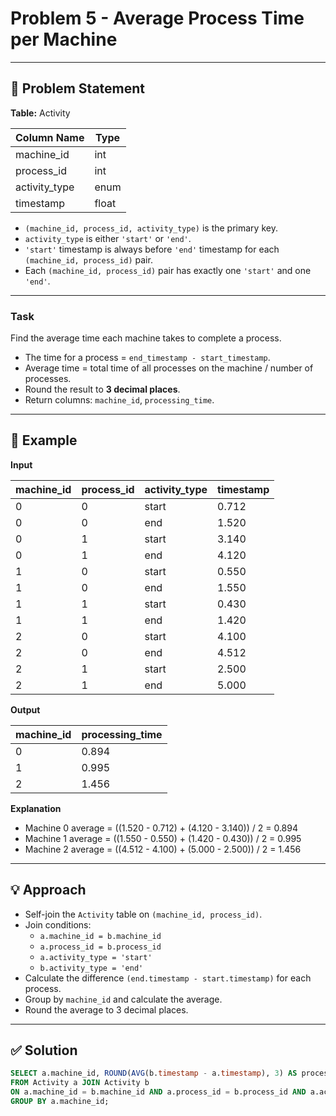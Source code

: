 # Problem 5 - Average Process Time per Machine

---

## 📄 Problem Statement

**Table:** Activity

| Column Name   | Type    |
|---------------|---------|
| machine_id    | int     |
| process_id    | int     |
| activity_type | enum    |
| timestamp     | float   |

- `(machine_id, process_id, activity_type)` is the primary key.
- `activity_type` is either `'start'` or `'end'`.
- `'start'` timestamp is always before `'end'` timestamp for each `(machine_id, process_id)` pair.
- Each `(machine_id, process_id)` pair has exactly one `'start'` and one `'end'`.

---

### Task

Find the average time each machine takes to complete a process.

- The time for a process = `end_timestamp - start_timestamp`.
- Average time = total time of all processes on the machine / number of processes.
- Round the result to **3 decimal places**.
- Return columns: `machine_id`, `processing_time`.

---

## 🧪 Example

**Input**

| machine_id | process_id | activity_type | timestamp |
|------------|------------|---------------|-----------|
| 0          | 0          | start         | 0.712     |
| 0          | 0          | end           | 1.520     |
| 0          | 1          | start         | 3.140     |
| 0          | 1          | end           | 4.120     |
| 1          | 0          | start         | 0.550     |
| 1          | 0          | end           | 1.550     |
| 1          | 1          | start         | 0.430     |
| 1          | 1          | end           | 1.420     |
| 2          | 0          | start         | 4.100     |
| 2          | 0          | end           | 4.512     |
| 2          | 1          | start         | 2.500     |
| 2          | 1          | end           | 5.000     |

**Output**

| machine_id | processing_time |
|------------|-----------------|
| 0          | 0.894           |
| 1          | 0.995           |
| 2          | 1.456           |

**Explanation**

- Machine 0 average = ((1.520 - 0.712) + (4.120 - 3.140)) / 2 = 0.894
- Machine 1 average = ((1.550 - 0.550) + (1.420 - 0.430)) / 2 = 0.995
- Machine 2 average = ((4.512 - 4.100) + (5.000 - 2.500)) / 2 = 1.456

---

## 💡 Approach

- Self-join the `Activity` table on `(machine_id, process_id)`.
- Join conditions:
  - `a.machine_id = b.machine_id`
  - `a.process_id = b.process_id`
  - `a.activity_type = 'start'`
  - `b.activity_type = 'end'`
- Calculate the difference `(end.timestamp - start.timestamp)` for each process.
- Group by `machine_id` and calculate the average.
- Round the average to 3 decimal places.

---

## ✅ Solution

```sql
SELECT a.machine_id, ROUND(AVG(b.timestamp - a.timestamp), 3) AS processing_time
FROM Activity a JOIN Activity b
ON a.machine_id = b.machine_id AND a.process_id = b.process_id AND a.activity_type = 'start' AND b.activity_type = 'end'
GROUP BY a.machine_id;
